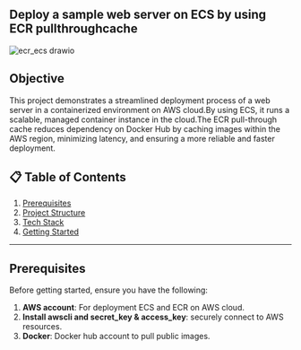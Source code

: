## Deploy a sample web server on ECS by using ECR pullthroughcache

![ecr_ecs drawio](https://github.com/user-attachments/assets/35014504-ecbc-42e5-8c80-99c43e76d781)

## Objective

This project demonstrates a streamlined deployment process of a web server in a containerized environment on AWS cloud.By using ECS, it runs a scalable, managed container instance in the cloud.The ECR pull-through cache reduces dependency on Docker Hub by caching images within the AWS region, minimizing latency, and ensuring a more reliable and faster deployment.

## 📋 Table of Contents
1. [Prerequisites](#prerequisites)
2. [Project Structure](#project-structure)
3. [Tech Stack](#tech-stack)
4. [Getting Started](#getting-started)

---

## Prerequisites

Before getting started, ensure you have the following:

1. **AWS account**: For deployment ECS and ECR on AWS cloud.
2. **Install awscli and secret_key & access_key**: securely connect to AWS resources.
3. **Docker**: Docker hub account to pull public images.
